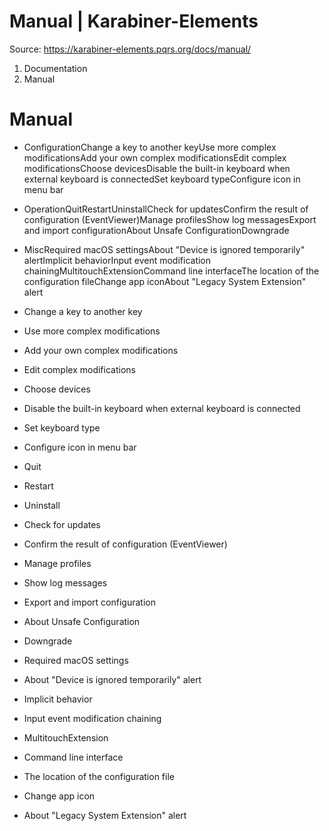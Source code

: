 # Manual | Karabiner-Elements

Source: https://karabiner-elements.pqrs.org/docs/manual/

1. Documentation
1. Manual

# Manual

- ConfigurationChange a key to another keyUse more complex modificationsAdd your own complex modificationsEdit complex modificationsChoose devicesDisable the built-in keyboard when external keyboard is connectedSet keyboard typeConfigure icon in menu bar
- OperationQuitRestartUninstallCheck for updatesConfirm the result of configuration (EventViewer)Manage profilesShow log messagesExport and import configurationAbout Unsafe ConfigurationDowngrade
- MiscRequired macOS settingsAbout "Device is ignored temporarily" alertImplicit behaviorInput event modification chainingMultitouchExtensionCommand line interfaceThe location of the configuration fileChange app iconAbout "Legacy System Extension" alert

- Change a key to another key
- Use more complex modifications
- Add your own complex modifications
- Edit complex modifications
- Choose devices
- Disable the built-in keyboard when external keyboard is connected
- Set keyboard type
- Configure icon in menu bar

- Quit
- Restart
- Uninstall
- Check for updates
- Confirm the result of configuration (EventViewer)
- Manage profiles
- Show log messages
- Export and import configuration
- About Unsafe Configuration
- Downgrade

- Required macOS settings
- About "Device is ignored temporarily" alert
- Implicit behavior
- Input event modification chaining
- MultitouchExtension
- Command line interface
- The location of the configuration file
- Change app icon
- About "Legacy System Extension" alert

